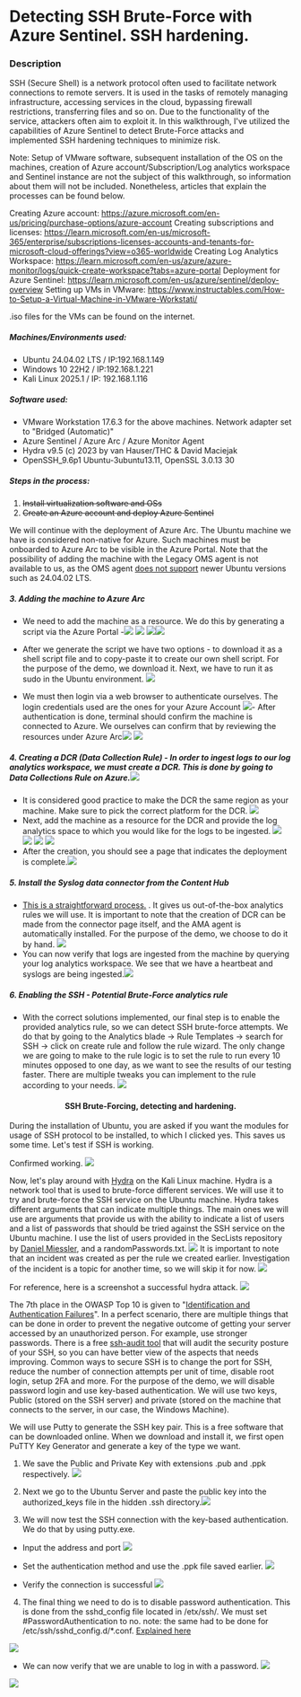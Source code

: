 # Detecting SSH Brute-Force with Azure Sentinel. SSH hardening.

### Description

SSH (Secure Shell) is a network protocol often used to facilitate network connections to remote servers. It is used in the tasks of remotely managing infrastructure, accessing services in the cloud, bypassing firewall restrictions, transferring files and so on. Due to the functionality of the service, attackers often aim to exploit it. In this walkthrough, I've utilized the capabilities of Azure Sentinel to detect Brute-Force attacks and implemented SSH hardening techniques to minimize risk.

Note: Setup of VMware software, subsequent installation of the OS on the machines, creation of Azure account/Subscription/Log analytics workspace and Sentinel instance are not the subject of this walkthrough, so information about them will not be included. Nonetheless, articles that explain the processes can be found below.

Creating Azure account: https://azure.microsoft.com/en-us/pricing/purchase-options/azure-account
Creating subscriptions and licenses: https://learn.microsoft.com/en-us/microsoft-365/enterprise/subscriptions-licenses-accounts-and-tenants-for-microsoft-cloud-offerings?view=o365-worldwide
Creating Log Analytics Workspace: https://learn.microsoft.com/en-us/azure/azure-monitor/logs/quick-create-workspace?tabs=azure-portal
Deployment for Azure Sentinel: https://learn.microsoft.com/en-us/azure/sentinel/deploy-overview
Setting up VMs in VMware: https://www.instructables.com/How-to-Setup-a-Virtual-Machine-in-VMware-Workstati/

.iso files for the VMs can be found on the internet.

##### Machines/Environments used:
- Ubuntu 24.04.02 LTS / IP:192.168.1.149
- Windows 10 22H2 / IP:192.168.1.221
- Kali Linux 2025.1 / IP: 192.168.1.116

##### Software used:
- VMware Workstation 17.6.3 for the above machines. Network adapter set to "Bridged (Automatic)"
- Azure Sentinel / Azure Arc / Azure Monitor Agent
- Hydra v9.5 (c) 2023 by van Hauser/THC & David Maciejak
- OpenSSH_9.6p1 Ubuntu-3ubuntu13.11, OpenSSL 3.0.13 30


##### Steps in the process:
1. ~~Install virtualization software and OSs~~
2. ~~Create an Azure account and deploy Azure Sentinel~~


We will continue with the deployment of Azure Arc. The Ubuntu machine we have is considered non-native for Azure. Such machines must be onboarded to Azure Arc to be visible in the Azure Portal. Note that the possibility of adding the machine with the Legacy OMS agent is not available to us, as the OMS agent [does not support](https://github.com/microsoft/OMS-Agent-for-Linux) newer Ubuntu versions such as 24.04.02 LTS. 

##### 3. Adding the machine to Azure Arc
- We need to add the machine as a resource. We do this by generating a script via the Azure Portal
-![](Images/Screenshot%202025-06-03%20224541.png)
![](Images/Screenshot%202025-06-03%20225345.png)
![](Images/Screenshot%202025-06-03%20225406.png)![](Images/Screenshot%202025-06-03%20225646.png)

- After we generate the script we have two options - to download it as a shell script file and to copy-paste it to create our own shell script. For the purpose of the demo, we download it. Next, we have to run it as sudo in the Ubuntu environment.
![](Images/Screenshot%202025-06-03%20235445.png)
- We must then login via a web browser to authenticate ourselves. The login credentials used are the ones for your Azure Account
![](Images/Screenshot%202025-06-03%20235621.png)- After authentication is done, terminal should confirm the machine is connected to Azure. We ourselves can confirm that by reviewing the resources under Azure Arc![](Images/Screenshot%202025-06-03%20235752.png)
![](Images/Screenshot%202025-06-03%20235927.png)

##### 4. Creating a DCR (Data Collection Rule) - In order to ingest logs to our log analytics workspace, we must create a DCR. This is done by going to Data Collections Rule on Azure.![](Images/Screenshot%202025-06-04%20000229.png)
- It is considered good practice to make the DCR the same region as your machine. Make sure to pick the correct platform for the DCR. ![](Images/Screenshot%202025-06-04%20000337.png)
- Next, add the machine as a resource for the DCR and provide the log analytics space to which you would like for the logs to be ingested.
![](Images/Screenshot%202025-06-04%20000443.png)
![](Images/Screenshot%202025-06-04%20000513.png)
![](Images/Screenshot%202025-06-04%20000548.png)
![](Images/Screenshot%202025-06-04%20000632.png) 
- After the creation, you should see a page that indicates the deployment is complete.![](Images/Screenshot%202025-06-04%20000720.png)
##### 5. Install the Syslog data connector from the Content Hub
- [This is a straightforward process.](https://learn.microsoft.com/en-us/azure/sentinel/cef-syslog-ama-overview?tabs=single#setup-process-to-collect-log-messages)  . It gives us out-of-the-box analytics rules we will use. It is important to note that the creation of DCR can be made from the connector page itself, and the AMA agent is automatically installed. For the purpose of the demo, we choose to do it by hand. ![](Images/Screenshot%202025-06-04%20001240.png)
- You can now verify that logs are ingested from the machine by querying your log analytics workspace. We see that we have a heartbeat and syslogs are being ingested.![](Images/Screenshot%202025-06-04%20001108.png)

##### 6. Enabling the SSH - Potential Brute-Force analytics rule 
- With the correct solutions implemented, our final step is to enable the provided analytics rule, so we can detect SSH brute-force attempts. We do that by going to the Analytics blade -> Rule Templates -> search for SSH -> click on create rule and follow the rule wizard. The only change we are going to make to the rule logic is to set the rule to run every 10 minutes opposed to one day, as we want to see the results of our testing faster. There are multiple tweaks you can implement to the rule according to your needs. 
![](../Screenshot%202025-06-08%20102638.png)

#### <p align="center" >SSH Brute-Forcing, detecting and hardening.</p>


During the installation of Ubuntu, you are asked if you want the modules for usage of SSH protocol to be installed, to which I clicked yes. This saves us some time. Let's test if SSH is working.

Confirmed working.
![](Images/Screenshot%202025-06-04%20004522.png)

Now, let's play around with [Hydra](https://www.kali.org/tools/hydra/) on the Kali Linux machine. Hydra is a network tool that is used to brute-force different services. We will use it to try and brute-force the SSH service on the Ubuntu machine.  Hydra takes different arguments that can indicate multiple things. The main ones we will use are arguments that provide us with the ability to indicate a list of users and a list of passwords that should be tried against the SSH service on the Ubuntu machine. I use the list of users provided in the SecLists repository by [Daniel Miessler](https://github.com/danielmiessler), and a randomPasswords.txt.
![](../Screenshot%202025-06-08%20104534.png)
It is important to note that an incident was created as per the rule we created earlier. Investigation of the incident is a topic for another time, so we will skip it for now.
![](../Screenshot%202025-06-08%20104657.png)

For reference, here is a screenshot a successful hydra attack. 
![](Images/Screenshot%202025-06-04%20010039.png)

The 7th place in the OWASP Top 10 is given to "[Identification and Authentication Failures](https://owasp.org/Top10/A07_2021-Identification_and_Authentication_Failures/)". In a perfect scenario, there are multiple things that can be done in order to prevent the negative outcome of getting your server accessed by an unauthorized person. For example, use stronger passwords. There is a free [ssh-audit tool](https://github.com/jtesta/ssh-audit) that will audit the security posture of your SSH, so you can have better view of the aspects that needs improving. Common ways to secure SSH is to change the port for SSH, reduce the number of connection attempts per unit of time, disable root login, setup 2FA and more. For the purpose of the demo, we will disable password login and use key-based authentication. We will use two keys, Public (stored on the SSH server) and private (stored on the machine that connects to the server, in our case, the Windows Machine).  


We will use Putty to generate the SSH key pair. This is a free software that can be downloaded online. When we download and install it, we first open PuTTY Key Generator and generate a key of the type we want.

1. We save the Public and Private Key with extensions .pub and .ppk respectively. 
![](../Screenshot%202025-06-08%20110356%203.png)

2. Next we go to the Ubuntu Server and paste the public key into the authorized_keys file in the hidden .ssh directory.![](../Screenshot%202025-06-08%20110727.png)

3. We will now test the SSH connection with the key-based authentication. We do that by using putty.exe.

- Input the address and port
![](../Screenshot%202025-06-08%20111017%201.png)

- Set the authentication method and use the .ppk file saved earlier.
![](../Screenshot%202025-06-08%20111051.png)

- Verify the connection is successful
![](../Screenshot%202025-06-08%20111155.png)

4. The final thing we need to do is to disable password authentication. This is done from the sshd_config file located in /etx/ssh/. We must set  #PasswordAuthentication to no. 
note: the same had to be done for /etc/ssh/sshd_config.d/*.conf. [Explained here](https://unix.stackexchange.com/questions/727492/passwordauthentication-no-but-i-can-still-login-by-password)

![](../Screenshot%202025-06-08%20111815.png)

- We can now verify that we are unable to log in with a password. 
![](../Screenshot%202025-06-08%20113817.png)

![](Images/Screenshot%202025-06-08%20113817%201.png)